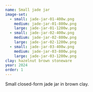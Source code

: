 ```yaml
---
name: Small jade jar
image-set:
  - small: jade-jar-01-400w.png
    medium: jade-jar-01-800w.png
    large: jade-jar-01-1200w.png
  - small: jade-jar-02-400w.png
    medium: jade-jar-02-800w.png
    large: jade-jar-02-1200w.png
  - small: jade-jar-03-400w.png
    medium: jade-jar-03-800w.png
    large: jade-jar-03-1200w.png
clay: hazelnut brown stoneware
year: 2024
order: 1
---
```


Small closed-form jade jar in brown clay.